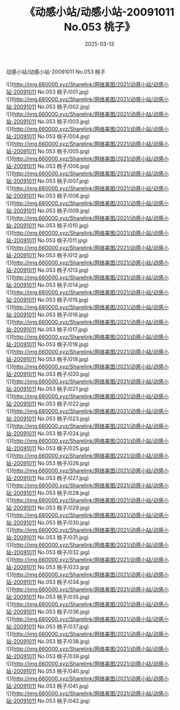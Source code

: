 ﻿---
layout: post
title:  《动感小站/动感小站-20091011 No.053 桃子》
date:   2025-03-13
img: http://img.660000.xyz/Sharelink/网络美图/2021/动感小站/动感小站-20091011 No.053 桃子/000.jpg
categories: [美女, 清纯, 唯美]
---

动感小站/动感小站-20091011 No.053 桃子

 ![](http://img.660000.xyz/Sharelink/网络美图/2021/动感小站/动感小站-20091011 No.053 桃子/001.jpg) <br>![](http://img.660000.xyz/Sharelink/网络美图/2021/动感小站/动感小站-20091011 No.053 桃子/002.jpg) <br>![](http://img.660000.xyz/Sharelink/网络美图/2021/动感小站/动感小站-20091011 No.053 桃子/003.jpg) <br>![](http://img.660000.xyz/Sharelink/网络美图/2021/动感小站/动感小站-20091011 No.053 桃子/004.jpg) <br>![](http://img.660000.xyz/Sharelink/网络美图/2021/动感小站/动感小站-20091011 No.053 桃子/005.jpg) <br>![](http://img.660000.xyz/Sharelink/网络美图/2021/动感小站/动感小站-20091011 No.053 桃子/006.jpg) <br>![](http://img.660000.xyz/Sharelink/网络美图/2021/动感小站/动感小站-20091011 No.053 桃子/007.jpg) <br>![](http://img.660000.xyz/Sharelink/网络美图/2021/动感小站/动感小站-20091011 No.053 桃子/008.jpg) <br>![](http://img.660000.xyz/Sharelink/网络美图/2021/动感小站/动感小站-20091011 No.053 桃子/009.jpg) <br>![](http://img.660000.xyz/Sharelink/网络美图/2021/动感小站/动感小站-20091011 No.053 桃子/010.jpg) <br>![](http://img.660000.xyz/Sharelink/网络美图/2021/动感小站/动感小站-20091011 No.053 桃子/011.jpg) <br>![](http://img.660000.xyz/Sharelink/网络美图/2021/动感小站/动感小站-20091011 No.053 桃子/012.jpg) <br>![](http://img.660000.xyz/Sharelink/网络美图/2021/动感小站/动感小站-20091011 No.053 桃子/013.jpg) <br>![](http://img.660000.xyz/Sharelink/网络美图/2021/动感小站/动感小站-20091011 No.053 桃子/014.jpg) <br>![](http://img.660000.xyz/Sharelink/网络美图/2021/动感小站/动感小站-20091011 No.053 桃子/015.jpg) <br>![](http://img.660000.xyz/Sharelink/网络美图/2021/动感小站/动感小站-20091011 No.053 桃子/016.jpg) <br>![](http://img.660000.xyz/Sharelink/网络美图/2021/动感小站/动感小站-20091011 No.053 桃子/017.jpg) <br>![](http://img.660000.xyz/Sharelink/网络美图/2021/动感小站/动感小站-20091011 No.053 桃子/018.jpg) <br>![](http://img.660000.xyz/Sharelink/网络美图/2021/动感小站/动感小站-20091011 No.053 桃子/019.jpg) <br>![](http://img.660000.xyz/Sharelink/网络美图/2021/动感小站/动感小站-20091011 No.053 桃子/020.jpg) <br>![](http://img.660000.xyz/Sharelink/网络美图/2021/动感小站/动感小站-20091011 No.053 桃子/021.jpg) <br>![](http://img.660000.xyz/Sharelink/网络美图/2021/动感小站/动感小站-20091011 No.053 桃子/022.jpg) <br>![](http://img.660000.xyz/Sharelink/网络美图/2021/动感小站/动感小站-20091011 No.053 桃子/023.jpg) <br>![](http://img.660000.xyz/Sharelink/网络美图/2021/动感小站/动感小站-20091011 No.053 桃子/024.jpg) <br>![](http://img.660000.xyz/Sharelink/网络美图/2021/动感小站/动感小站-20091011 No.053 桃子/025.jpg) <br>![](http://img.660000.xyz/Sharelink/网络美图/2021/动感小站/动感小站-20091011 No.053 桃子/026.jpg) <br>![](http://img.660000.xyz/Sharelink/网络美图/2021/动感小站/动感小站-20091011 No.053 桃子/027.jpg) <br>![](http://img.660000.xyz/Sharelink/网络美图/2021/动感小站/动感小站-20091011 No.053 桃子/028.jpg) <br>![](http://img.660000.xyz/Sharelink/网络美图/2021/动感小站/动感小站-20091011 No.053 桃子/029.jpg) <br>![](http://img.660000.xyz/Sharelink/网络美图/2021/动感小站/动感小站-20091011 No.053 桃子/030.jpg) <br>![](http://img.660000.xyz/Sharelink/网络美图/2021/动感小站/动感小站-20091011 No.053 桃子/031.jpg) <br>![](http://img.660000.xyz/Sharelink/网络美图/2021/动感小站/动感小站-20091011 No.053 桃子/032.jpg) <br>![](http://img.660000.xyz/Sharelink/网络美图/2021/动感小站/动感小站-20091011 No.053 桃子/033.jpg) <br>![](http://img.660000.xyz/Sharelink/网络美图/2021/动感小站/动感小站-20091011 No.053 桃子/034.jpg) <br>![](http://img.660000.xyz/Sharelink/网络美图/2021/动感小站/动感小站-20091011 No.053 桃子/035.jpg) <br>![](http://img.660000.xyz/Sharelink/网络美图/2021/动感小站/动感小站-20091011 No.053 桃子/036.jpg) <br>![](http://img.660000.xyz/Sharelink/网络美图/2021/动感小站/动感小站-20091011 No.053 桃子/037.jpg) <br>![](http://img.660000.xyz/Sharelink/网络美图/2021/动感小站/动感小站-20091011 No.053 桃子/038.jpg) <br>![](http://img.660000.xyz/Sharelink/网络美图/2021/动感小站/动感小站-20091011 No.053 桃子/039.jpg) <br>![](http://img.660000.xyz/Sharelink/网络美图/2021/动感小站/动感小站-20091011 No.053 桃子/040.jpg) <br>![](http://img.660000.xyz/Sharelink/网络美图/2021/动感小站/动感小站-20091011 No.053 桃子/041.jpg) <br>![](http://img.660000.xyz/Sharelink/网络美图/2021/动感小站/动感小站-20091011 No.053 桃子/042.jpg) <br>